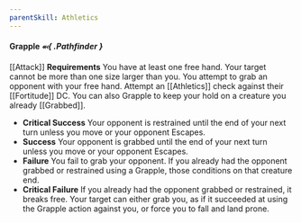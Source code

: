 ```yaml
---
parentSkill: Athletics
---
```


#### Grapple *⬻{ .Pathfinder }*
[[Attack]]
**Requirements** You have at least one free hand. Your target cannot be more than one size larger than you.
You attempt to grab an opponent with your free hand.
Attempt an [[Athletics]] check against their [[Fortitude]] DC.
You can also Grapple to keep your hold on a creature you already [[Grabbed]].
- **Critical Success** Your opponent is restrained until the end of your next turn unless you move or your opponent Escapes.
- **Success** Your opponent is grabbed until the end of your next turn unless you move or your opponent Escapes.
- **Failure** You fail to grab your opponent. If you already had the opponent grabbed or restrained using a Grapple, those conditions on that creature end.
- **Critical Failure** If you already had the opponent grabbed or restrained, it breaks free. Your target can either grab you, as if it succeeded at using the Grapple action against you, or force you to fall and land prone.